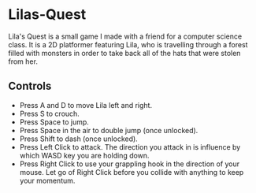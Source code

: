 # Lilas-Quest
Lila's Quest is a small game I made with a friend for a computer science class. It is a 2D platformer featuring Lila, who is travelling through a forest filled with monsters in order to take back all of the hats that were stolen from her.

## Controls
- Press A and D to move Lila left and right.
- Press S to crouch.
- Press Space to jump.
- Press Space in the air to double jump (once unlocked).
- Press Shift to dash (once unlocked).
- Press Left Click to attack. The direction you attack in is influence by which WASD key you are holding down.
- Press Right Click to use your grappling hook in the direction of your mouse. Let go of Right Click before you collide with anything to keep your momentum.
